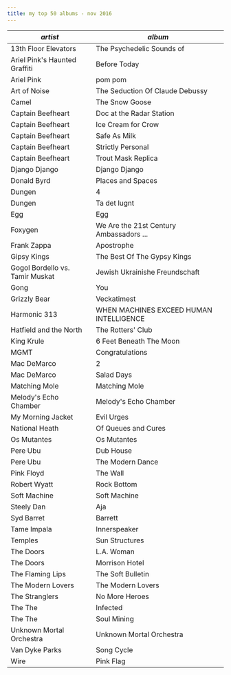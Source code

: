 ```yaml
---
title: my top 50 albums - nov 2016
---
```


|*artist*|*album*|
|---|---|
|13th Floor Elevators|The Psychedelic Sounds of|
|Ariel Pink's Haunted Graffiti|Before Today|
|Ariel Pink|pom pom|
|Art of Noise|The Seduction Of Claude Debussy|
|Camel|The Snow Goose|
|Captain Beefheart|Doc at the Radar Station|
|Captain Beefheart|Ice Cream for Crow|
|Captain Beefheart|Safe As Milk|
|Captain Beefheart|Strictly Personal|
|Captain Beefheart|Trout Mask Replica|
|Django Django|Django Django|
|Donald Byrd|Places and Spaces|
|Dungen|4|
|Dungen|Ta det lugnt|
|Egg|Egg|
|Foxygen|We Are the 21st Century Ambassadors ...|
|Frank Zappa|Apostrophe|
|Gipsy Kings|The Best Of The Gypsy Kings|
|Gogol Bordello vs. Tamir Muskat|Jewish Ukrainishe Freundschaft|
|Gong|You|
|Grizzly Bear|Veckatimest|
|Harmonic 313|WHEN MACHINES EXCEED HUMAN INTELLIGENCE|
|Hatfield and the North|The Rotters' Club|
|King Krule|6 Feet Beneath The Moon|
|MGMT|Congratulations|
|Mac DeMarco|2|
|Mac DeMarco|Salad Days|
|Matching Mole|Matching Mole|
|Melody's Echo Chamber|Melody's Echo Chamber|
|My Morning Jacket|Evil Urges|
|National Heath|Of Queues and Cures|
|Os Mutantes|Os Mutantes|
|Pere Ubu|Dub House|
|Pere Ubu|The Modern Dance|
|Pink Floyd|The Wall|
|Robert Wyatt|Rock Bottom|
|Soft Machine|Soft Machine|
|Steely Dan|Aja|
|Syd Barret|Barrett|
|Tame Impala|Innerspeaker|
|Temples|Sun Structures|
|The Doors|L.A. Woman|
|The Doors|Morrison Hotel|
|The Flaming Lips|The Soft Bulletin|
|The Modern Lovers|The Modern Lovers|
|The Stranglers|No More Heroes|
|The The|Infected|
|The The|Soul Mining|
|Unknown Mortal Orchestra|Unknown Mortal Orchestra|
|Van Dyke Parks|Song Cycle|
|Wire|Pink Flag|
